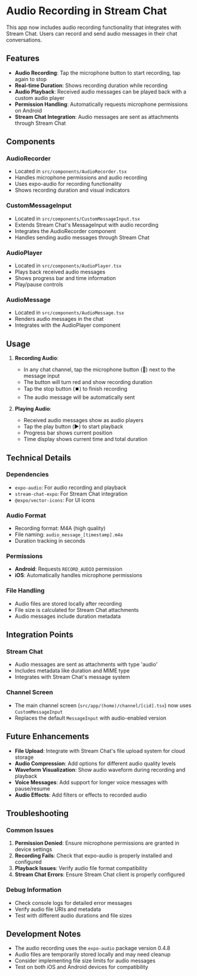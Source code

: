 # Audio Recording in Stream Chat

This app now includes audio recording functionality that integrates with Stream Chat. Users can record and send audio messages in their chat conversations.

## Features

- **Audio Recording**: Tap the microphone button to start recording, tap again to stop
- **Real-time Duration**: Shows recording duration while recording
- **Audio Playback**: Received audio messages can be played back with a custom audio player
- **Permission Handling**: Automatically requests microphone permissions on Android
- **Stream Chat Integration**: Audio messages are sent as attachments through Stream Chat

## Components

### AudioRecorder
- Located in `src/components/AudioRecorder.tsx`
- Handles microphone permissions and audio recording
- Uses expo-audio for recording functionality
- Shows recording duration and visual indicators

### CustomMessageInput
- Located in `src/components/CustomMessageInput.tsx`
- Extends Stream Chat's MessageInput with audio recording
- Integrates the AudioRecorder component
- Handles sending audio messages through Stream Chat

### AudioPlayer
- Located in `src/components/AudioPlayer.tsx`
- Plays back received audio messages
- Shows progress bar and time information
- Play/pause controls

### AudioMessage
- Located in `src/components/AudioMessage.tsx`
- Renders audio messages in the chat
- Integrates with the AudioPlayer component

## Usage

1. **Recording Audio**:
   - In any chat channel, tap the microphone button (🎤) next to the message input
   - The button will turn red and show recording duration
   - Tap the stop button (⏹️) to finish recording
   - The audio message will be automatically sent

2. **Playing Audio**:
   - Received audio messages show as audio players
   - Tap the play button (▶️) to start playback
   - Progress bar shows current position
   - Time display shows current time and total duration

## Technical Details

### Dependencies
- `expo-audio`: For audio recording and playback
- `stream-chat-expo`: For Stream Chat integration
- `@expo/vector-icons`: For UI icons

### Audio Format
- Recording format: M4A (high quality)
- File naming: `audio_message_[timestamp].m4a`
- Duration tracking in seconds

### Permissions
- **Android**: Requests `RECORD_AUDIO` permission
- **iOS**: Automatically handles microphone permissions

### File Handling
- Audio files are stored locally after recording
- File size is calculated for Stream Chat attachments
- Audio messages include duration metadata

## Integration Points

### Stream Chat
- Audio messages are sent as attachments with type 'audio'
- Includes metadata like duration and MIME type
- Integrates with Stream Chat's message system

### Channel Screen
- The main channel screen (`src/app/(home)/channel/[cid].tsx`) now uses `CustomMessageInput`
- Replaces the default `MessageInput` with audio-enabled version

## Future Enhancements

- **File Upload**: Integrate with Stream Chat's file upload system for cloud storage
- **Audio Compression**: Add options for different audio quality levels
- **Waveform Visualization**: Show audio waveform during recording and playback
- **Voice Messages**: Add support for longer voice messages with pause/resume
- **Audio Effects**: Add filters or effects to recorded audio

## Troubleshooting

### Common Issues

1. **Permission Denied**: Ensure microphone permissions are granted in device settings
2. **Recording Fails**: Check that expo-audio is properly installed and configured
3. **Playback Issues**: Verify audio file format compatibility
4. **Stream Chat Errors**: Ensure Stream Chat client is properly configured

### Debug Information

- Check console logs for detailed error messages
- Verify audio file URIs and metadata
- Test with different audio durations and file sizes

## Development Notes

- The audio recording uses the `expo-audio` package version 0.4.8
- Audio files are temporarily stored locally and may need cleanup
- Consider implementing file size limits for audio messages
- Test on both iOS and Android devices for compatibility 